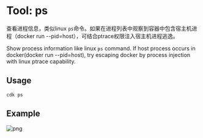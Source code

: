 # Tool: ps

查看进程信息，类似linux `ps`命令。如果在进程列表中观察到容器中包含宿主机进程（docker run --pid=host），可结合ptrace权限注入宿主机进程逃逸。

Show process information like linux `ps` command. If host process occurs in docker(docker run --pid=host), try escaping docker by process injection with linux ptrace capability.


## Usage
```
cdk ps
```

## Example

![png](https://static.cdxy.me/20201130094717_5jU6wK_Screenshot.jpeg)